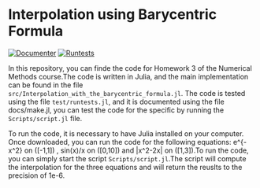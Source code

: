 # Interpolation using Barycentric Formula

[![Documenter](https://github.com/lovc21/Interpolation_with_the_barycentric_formula.jl/actions/workflows/Documenter.yml/badge.svg)](https://github.com/lovc21/Interpolation_with_the_barycentric_formula.jl/actions/workflows/Documenter.yml)
[![Runtests](https://github.com/lovc21/Interpolation_with_the_barycentric_formula.jl/actions/workflows/Runtests.yml/badge.svg)](https://github.com/lovc21/Interpolation_with_the_barycentric_formula.jlin/actions/workflows/Runtests.yml)

In this repository, you can finde the code for Homework 3 of the Numerical Methods course.The code is written in Julia, and the main implementation can be found in the file `src/Interpolation_with_the_barycentric_formula.jl`. The code is tested using the file `test/runtests.jl`, and it is documented using the file docs/make.jl, you can test the code for the specific by running the `Scripts/script.jl` file.

To run the code, it is necessary to have Julia installed on your computer. Once downloaded, you can run the code for the following equations:  e^{-x^2}  on \([-1,1]\) , sin(x)/x  on \([0,10]\) and |x^2-2x|  on \([1,3]\).To run the code, you can simply start the script  `Scripts/script.jl`.The script will compute the interpolation for the three equations and will return the reuslts to the precision of 1e-6.  

